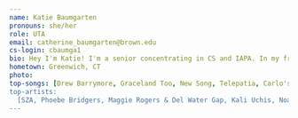 ```yaml
---
name: Katie Baumgarten
pronouns: she/her
role: UTA
email: catherine_baumgarten@brown.edu
cs-login: cbaumga1
bio: Hey I'm Katie! I'm a senior concentrating in CS and IAPA. In my free time, I love making playlists, watching sitcoms, and aimlessly walking around Providence. I can't wait to get to meet you all this semester!
hometown: Greenwich, CT
photo:
top-songs: [Drew Barrymore, Graceland Too, New Song, Telepatia, Carlo's Song]
top-artists:
  [SZA, Phoebe Bridgers, Maggie Rogers & Del Water Gap, Kali Uchis, Noah Kahan]
---
```

